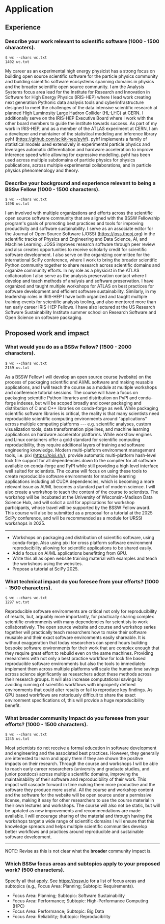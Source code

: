 # Application

## Experience

### Describe your work relevant to scientific software (1000 - 1500 characters).

```
$ wc --chars wc.txt
1402 wc.txt
```

My career as an experimental high energy physicist has a strong focus on building open source scientific software for the particle physics community and building scientific software ecosystems spanning domains in physics and the broader scientific open source community.
I am the Analysis Systems focus area lead for the Institute for Research and Innovation in Software for High Energy Physics (IRIS-HEP) where I lead work creating next generation Pythonic data analysis tools and cyberinfrastructure designed to meet the challenges of the data intensive scientific research at planned High Luminosity Large Hadron Collider (HL-LHC) at CERN.
I additionally serve on the IRIS-HEP Executive Board where I work with the other board members to guide the institute towards success.
As part of my work in IRIS-HEP, and as a member of the ATLAS experiment at CERN, I am a developer and maintainer of the statistical modeling and inference library pyhf (https://github.com/scikit-hep/pyhf).
pyhf implements a family of statistical models used extensively in experimental particle physics and leverages automatic differentiation and hardware acceleration to improve inference speed while allowing for expressive modelling.
pyhf has been used across multiple subdomains of particle physics for physics publications, across multiple experimental collaborations, and in particle physics phenomenology and theory.

### Describe your background and experience relevant to being a BSSw Fellow (1000 - 1500 characters).

```
$ wc --chars wc.txt
1498 wc.txt
```

I am involved with multiple organizations and efforts across the scientific open source software community that are aligned with the BSSW Fellowship program's goals of promoting best practices and tools for improving productivity and software sustainability.
I serve as an associate editor for the Journal of Open Source Software (JOSS) (https://joss.theoj.org) in the scientific tracks of Physics and Engineering and Data Science, AI, and Machine Learning.
JOSS improves research software through peer review and also creates opportunities to receive scholarly credit for scientific software development.
I also serve on the organizing committee for the international SciPy conference, where I work to bring the broader scientific Python community together to share research across scientific domains and organize community efforts.
In my role as a physicist in the ATLAS collaboration I also serve as the analysis preservation contact where I develop and teach methods of analysis and software preservation.
I have organized and taught multiple workshops for ATLAS on best practices for software development and efficient software sustainability.
Similarly, in my leadership roles in IRIS-HEP I have both organized and taught multiple training events for scientific analysis tooling, and also mentored more than ten early career IRIS-HEP Fellows.
I have also lectured at the US Research Software Sustainability Institute summer school on Research Software and Open Science on software packaging.

## Proposed work and impact

### What would you do as a BSSw Fellow? (1500 - 2000 characters).

```
$ wc --chars wc.txt
2159 wc.txt
```

As a BSSW Fellow I will develop an open source course (website) on the process of packaging scientific and AI/ML software and making reusable applications, and I will teach the course as a module at multiple workshops and conference tutorial sessions.
The course will have a focus on packaging scientific Python libraries and distribution on PyPI and conda-forge indexes, but will be scoped broadly and cover packaging and distribution of C and C++ libraries on conda-forge as well.
While packaging scientific software libraries is critical, the reality is that many scientists need reproducible scientific computing environments around "applications" across multiple computing platforms --- e.g. scientific analyses, custom visualization tools, data transformation pipelines, and machine learning applications on hardware accelerator platforms.
While workflow engines and Linux containers offer a gold standard for scientific computing reproducibility, they require additional layers of training and software engineering knowledge.
Modern multi-platform environment management tools, i.e. pixi (https://pixi.sh/), provide automatic multi-platform hash-level lock file support for all dependencies down to the compiler for all software available on conda-forge and PyPI while still providing a high level interface well suited for scientists.
The course will focus on using these tools to create reproducible software environments for machine learning applications including all CUDA dependencies, which is becoming a more relevant issue as AI/ML becomes a standard part of modern science.
I will also create a workshop to teach the content of the course to scientists.
The workshop will be incubated at the University of Wisconsin-Madison Data Science Hub, and will solicit a call for applications for workshop participants, whose travel will be supported by the BSSW Fellow award.
This course will also be submitted as a proposal for a tutorial at the 2025 SciPy conference, and will be recommended as a module for URSSI workshops in 2025.

---

* Workshops on packaging and distribution of scientific software, using conda-forge.
Also using pixi for cross platform software environment reproducibility allowing for scientific applications to be shared easily.
* Add a focus on AI/ML applications benefitting from GPU.
* Write this all as open website training material with examples and teach the workshops using the websites.
* Propose a tutorial at SciPy 2025.

### What technical impact do you foresee from your efforts? (1000 - 1500 characters).

```
$ wc --chars wc.txt
1297 wc.txt
```

Reproducible software environments are critical not only for reproducibility of results, but, arguably more importantly, for practically sharing complex scientific environments with many dependencies for scientists to work collaboratively.
The open source website and course and workshop series together will practically teach researchers how to make their software reusable and their exact software environments easily shareable.
It is without exaggeration that today researchers can spend hours building bespoke software environments for their work that are complex enough that they require great effort to rebuild even on the same machines.
Providing researchers with not only a best practice workflow for lock file based reproducible software environments but also the tools to immediately implement them across multiple platforms will scale the human time savings across science significantly as researchers adopt these methods across their research groups.
It will also increase computational savings by avoiding running of scientific workflows with improperly defined environments that could alter results or fail to reproduce key findings.
As GPU based workflows are notoriously difficult to share the exact environment specifications of, this will provide a huge reproducibility benefit.

### What broader community impact do you foresee from your efforts? (1000 - 1500 characters).

```
$ wc --chars wc.txt
1245 wc.txt
```

Most scientists do not receive a formal education in software development and engineering and the associated best practices.
However, they generally are interested to learn and apply them if they are shown the positive impacts on their research.
Through the course and workshops I will be able to reach early career researchers (university and graduate studies, and junior postdocs) across multiple scientific domains, improving the maintainability of their software and reproducibility of their work.
This impact will cascade forward in time making them more productive and the software they produce more useful.
All the course and workshop content and the software for the website will be open source under a permissive license, making it easy for other researchers to use the course material in their own lectures and workshops.
The course will also not be static, but will be updated as new improvements and recommendations are made available.
I will encourage sharing of the material and through having the workshops target a wide range of scientific domains I will ensure that this knowledge spreads and helps multiple scientific communities develop better workflows and practices around reproducible and sustainable software development.

---

NOTE: Revise as this is not clear what the **broader** community impact is.

### Which BSSw focus areas and subtopics apply to your proposed work? (500 characters).
Specify all that apply.
See https://bssw.io for a list of focus areas and subtopics (e.g., Focus Area: Planning; Subtopic: Requirements).

* Focus Area: Planning; Subtopic: Software Sustainability
* Focus Area: Performance; Subtopic: High-Performance Computing (HPC)
* Focus Area: Performance; Subtopic: Big Data
* Focus Area: Reliability; Subtopic: Reproducibility
